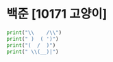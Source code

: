 # 백준 [10171 고양이]
```python
print("\\    /\\")
print(" )  ( ')")
print("(  /  )")
print(" \\(__)|")
```
